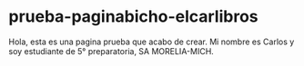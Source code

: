 # prueba-paginabicho-elcarlibros
Hola, esta es una pagina prueba que acabo de crear. Mi nombre es Carlos y soy estudiante de 5° preparatoria, SA MORELIA-MICH.
